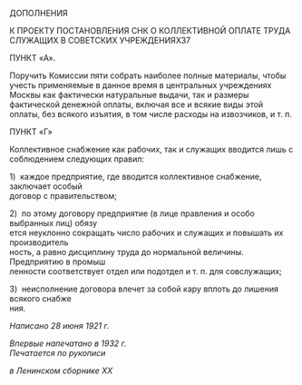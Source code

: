 ДОПОЛНЕНИЯ

К ПРОЕКТУ ПОСТАНОВЛЕНИЯ СНК О КОЛЛЕКТИВНОЙ ОПЛАТЕ ТРУДА СЛУЖАЩИХ В СОВЕТСКИХ УЧРЕЖДЕНИЯХ37

ПУНКТ «А».

Поручить Комиссии пяти собрать наиболее полные материалы, чтобы учесть приме­няемые в данное время в центральных учреждениях Москвы как фактически натураль­ные выдачи, так и размеры фактической денежной оплаты, включая все и всякие виды этой оплаты, без всякого изъятия, в том числе расходы на извозчиков, и т. п.

ПУНКТ «Г»

Коллективное снабжение как рабочих, так и служащих вводится лишь с соблюдени­ем следующих правил:

1)  каждое предприятие, где вводится коллективное снабжение, заключает особый  
договор с правительством;

2)  по этому договору предприятие (в лице правления и особо выбранных лиц) обязу­  
ется неуклонно сокращать число рабочих и служащих и повышать их производитель­  
ность, а равно дисциплину труда до нормальной величины. Предприятию в промыш­  
ленности соответствует отдел или подотдел и т. п. для совслужащих;

3)  неисполнение договора влечет за собой кару вплоть до лишения всякого снабже­  
ния.

_Написано 28 июня 1921 г._

_Впервые напечатано в 1932 г.                                                             Печатается по рукописи_

_в Ленинском сборнике_ _XX_